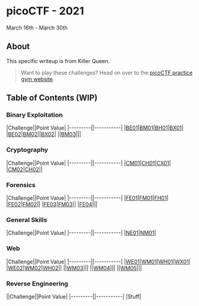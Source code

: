 # picoCTF - 2021
March 16th - March 30th

## About
This specific writeup is from Killer Queen.

> Want to play these challenges? Head on over to the [picoCTF practice gym website](https://play.picoctf.org/practice).

## Table of Contents (WIP)

### Binary Exploitation
|Challenge||Point Value|
|---------||-----------|
|[BE01](./Binary/BE01.md)|[BM01](./Binary/BM01.md)|[BH01](./Binary/BH01.md)|[BX01](./Binary/BX01.md)|
|[BE02](./Binary/BE02.md)|[BM02](./Binary/BM02.md)||[BX02](./Binary/BX02.md)|
||[BM03](./Binary/BM03.md)|||

### Cryptography
|Challenge||Point Value|
|---------||-----------|
|[CM01](./Crypto/CM01.md)|[CH01](./Crypto/CH01.md)|[CX01](./Crypto/CX01.md)|
|[CM02](./Crypto/CM02.md)|[CH02](./Crypto/CH02.md)||

### Forensics
|Challenge||Point Value|
|---------||-----------|
|[FE01](./Forensics/FE01.md)|[FM01](./Forensics/FM01.md)|[FH01](./Forensics/FH01.md)|
|[FE02](./Forensics/FE02.md)|[FM02](./Forensics/FM02.md)||
|[FE03](./Forensics/FE03.md)|[FM03](./Forensics/FM03.md)||
|[FE04](./Forensics/FE04.md)|||

### General Skills
|Challenge||Point Value|
|---------||-----------|
|[NE01](./Networking/NE01.md)|[NM01](./Networking/NM01.md)|

### Web
|Challenge||Point Value|
|---------||-----------|
|[WE01](./Web/WE01.md)|[WM01](./Web/WM01.md)|[WH01](./Web/WH01.md)|[WX01](./Web/WX01.md)|
|[WE02](./Web/WE02.md)|[WM02](./Web/WM02.md)|[WH02](./Web/WH02.md)||
||[WM03](./Web/WM03.md)|||
||[WM04](./Web/WM04.md)|||
||[WM05](./Web/WM05.md)|||

### Reverse Engineering
||Challenge||Point Value|
|---------||-----------|
|Stuff|



